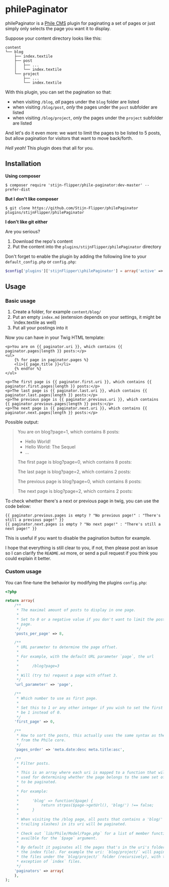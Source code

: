 # philePaginator

philePaginator is a [Phile CMS](http://philecms.com/) plugin for paginating a
set of pages or just simply only selects the page you want it to display.

Suppose your content directory looks like this:

    content
    └── blog
        ├── index.textile
        ├── post
        │   ├── ...
        │   └── index.textile
        └── project
            ├── ...
            └── index.textile

With this plugin, you can set the pagination so that:

- when visiting `/blog`, _all_ pages under the `blog` folder are listed
- when visiting `/blog/post`, _only_ the pages under the `post` subfolder
  are listed
- when visiting `/blog/project`, _only_ the pages under the `project` subfolder
  are listed

And let's do it even more: we want to limit the pages to be listed to 5 posts,
but allow pagination for visitors that want to move back/forth.

_Hell yeah!_ This plugin does that all for you.


## Installation
**Using composer**

    $ composer require 'stijn-flipper/phile-paginator:dev-master' --prefer-dist

**But I don't like composer**

    $ git clone https://github.com/Stijn-Flipper/philePaginator plugins/stijnFlipper/philePaginator

**I don't like git either**

Are you serious?

1. Download the repo's content
2. Put the content into the `plugins/stijnFlipper/philePaginator` directory

Don't forget to enable the plugin by adding the following line to your
`default_config.php` or `config.php`:

```php
$config['plugins']['stijnFlipper\\philePaginator'] = array('active' => true);
```


## Usage

### Basic usage

1. Create a folder, for example `content/blog/`
2. Put an empty `index.md` (extension depends on your settings, it might be
   `index.textile as well)
3. Put all your postings into it

Now you can have in your Twig HTML template:

```twig
<p>You are on {{ paginator.uri }}, which contains {{ paginator.pages|length }} posts:</p>
<ul>
    {% for page in paginator.pages %}
    <li>{{ page.title }}</li>
    {% endfor %}
</ul>

<p>The first page is {{ paginator.first.uri }}, which contains {{ paginator.first.pages|length }} posts:</p>
<p>The last page is {{ paginator.last.uri }}, which contains {{ paginator.last.pages|length }} posts:</p>
<p>The previous page is {{ paginator.previous.uri }}, which contains {{ paginator.previous.pages|length }} posts:</p>
<p>The next page is {{ paginator.next.uri }}, which contains {{ paginator.next.pages|length }} posts:</p>
```

Possible output:

> You are on blog?page=1, which contains 8 posts:
>
> * Hello World!
> * Hello World: The Sequel
> * &hellip;
>
> The first page is blog?page=0, which contains 8 posts:
>
> The last page is blog?page=2, which contains 2 posts:
>
> The previous page is blog?page=0, which contains 8 posts:
>
> The next page is blog?page=2, which contains 2 posts:

To check whether there's a next or previous page in twig, you can use the code
below:

```twig
{{ paginator.previous.pages is empty ? "No previous page!" : "There's still a previous page!" }}
{{ paginator.next.pages is empty ? "No next page!" : "There's still a next page!" }}
```

This is useful if you want to disable the pagination button for example.

I hope that everything is still clear to you, if not, then please post an issue
so I can clarify the `README.md` more, or send a pull request if you think you
could explain it better.


### Custom usage

You can fine-tune the behavior by modifying the plugins `config.php`:

```php
<?php

return array(
    /**
     * The maximal amount of posts to display in one page.
     *
     * Set to 0 or a negative value if you don't want to limit the posts per
     * page.
     */
    'posts_per_page' => 8,

    /**
     * URL parameter to determine the page offset.
     *
     * For example, with the default URL parameter `page`, the url
     *
     *      /blog?page=3
     *
     * Will (try to) request a page with offset 3.
     */
    'url_parameter' => 'page',

    /**
     * Which number to use as first page.
     *
     * Set this to 1 or any other integer if you wish to set the first page to
     * be 1 instead of 0.
     */
    'first_page' => 0,

    /**
     * How to sort the posts, this actually uses the same syntax as the one
     * from the Phile core.
     */
    'pages_order' => 'meta.date:desc meta.title:asc',

    /**
     * Filter posts.
     *
     * This is an array where each uri is mapped to a function that will be
     * used for determining whether the page belongs to the same set of posts
     * to be paginated.
     *
     * For example:
     *
     *      'blog' => function($page) {
     *          return strpos($page->getUrl(), 'blog/') !== false;
     *      }
     *
     * When visiting the /blog page, all posts that contains a 'blog/' (with
     * trailing slashes) in its uri will be paginated.
     *
     * Check out `lib/Phile/Model/Page.php` for a list of member functions
     * availble for the `$page` argument.
     *
     * By default it paginates all the pages that's in the uri's folder (but
     * the index file). For example the uri: `blog/project/` will paginate all
     * the files under the `blog/project/` folder (recursively), with the
     * exception of `index` files.
     */
    'paginators' => array(
    ),
);
```
